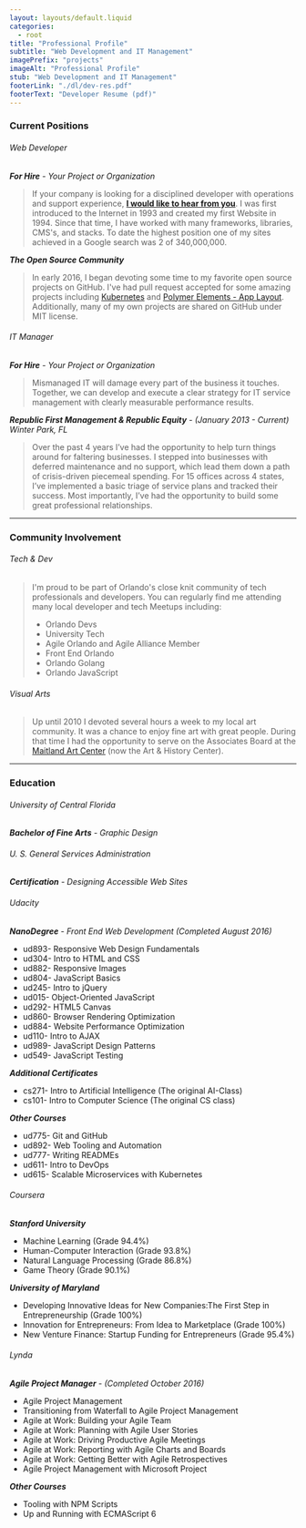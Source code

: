 ```yaml
---
layout: layouts/default.liquid
categories: 
  - root
title: "Professional Profile"
subtitle: "Web Development and IT Management"
imagePrefix: "projects"
imageAlt: "Professional Profile"
stub: "Web Development and IT Management"
footerLink: "./dl/dev-res.pdf"
footerText: "Developer Resume (pdf)"
---
```


### Current Positions

###### Web Developer
_**For Hire** - Your Project or Organization_

> If your company is looking for a disciplined developer with operations and support experience, [**I would like to hear from you**](#).
> I was first introduced to the Internet in 1993 and created my first Website in 1994.
> Since that time, I have worked with many frameworks, libraries, CMS's, and stacks. 
> To date the highest position one of my sites achieved in a Google search was 2 of 340,000,000.

_**The Open Source Community**_

> In early 2016, I began devoting some time to my favorite open source projects on GitHub.
> I've had pull request accepted for some amazing projects including [Kubernetes](https://k8s.io) and [Polymer Elements - App Layout](https://github.com/PolymerElements/app-layout).
> Additionally, many of my own projects are shared on GitHub under MIT license.

###### IT Manager

_**For Hire** - Your Project or Organization_

> Mismanaged IT will damage every part of the business it touches.
> Together, we can develop and execute a clear strategy for IT service management with clearly measurable performance results.

_**Republic First Management & Republic Equity** - (January 2013 - Current) Winter Park, FL_
> Over the past 4 years I’ve had the opportunity to help turn things around for faltering businesses. 
> I stepped into businesses with deferred maintenance and no support, which lead them down a path of crisis-driven piecemeal spending.
> For 15 offices across 4 states, I’ve implemented a basic triage of service plans and tracked their success.
> Most importantly, I’ve had the opportunity to build some great professional relationships.

---

### Community Involvement

###### Tech & Dev

>I'm proud to be part of Orlando's close knit community of tech professionals and developers.
>You can regularly find me attending many local developer and tech Meetups including:
>  - Orlando Devs
>  - University Tech
>  - Agile Orlando and Agile Alliance Member
>  - Front End Orlando
>  - Orlando Golang
>  - Orlando JavaScript

###### Visual Arts

>Up until 2010 I devoted several hours a week to my local art community. 
>It was a chance to enjoy fine art with great people.
>During that time I had the opportunity to serve on the Associates Board at the [Maitland Art Center](http://artandhistory.org/maitland-art-center) (now the Art & History Center).

---

### Education
###### University of Central Florida

_**Bachelor of Fine Arts** - Graphic Design_

###### U. S. General Services Administration

_**Certification** - Designing Accessible Web Sites_

###### Udacity
_**NanoDegree** - Front End Web Development (Completed August 2016)_
  - ud893- Responsive Web Design Fundamentals
  - ud304- Intro to HTML and CSS
  - ud882- Responsive Images
  - ud804- JavaScript Basics
  - ud245- Intro to jQuery
  - ud015- Object-Oriented JavaScript
  - ud292- HTML5 Canvas
  - ud860- Browser Rendering Optimization
  - ud884- Website Performance Optimization
  - ud110- Intro to AJAX
  - ud989- JavaScript Design Patterns
  - ud549- JavaScript Testing

***Additional Certificates***
  - cs271- Intro to Artificial Intelligence (The original AI-Class)
  - cs101- Intro to Computer Science (The original CS class)

***Other Courses***
  - ud775- Git and GitHub
  - ud892- Web Tooling and Automation
  - ud777- Writing READMEs
  - ud611- Intro to DevOps
  - ud615- Scalable Microservices with Kubernetes


###### Coursera

***Stanford University***
  - Machine Learning (Grade 94.4%)
  - Human-Computer Interaction (Grade 93.8%)
  - Natural Language Processing (Grade 86.8%)
  - Game Theory (Grade 90.1%)

***University of Maryland***
  - Developing Innovative Ideas for New Companies:The First Step in Entrepreneurship (Grade 100%)
  - Innovation for Entrepreneurs: From Idea to Marketplace (Grade 100%)
  - New Venture Finance: Startup Funding for Entrepreneurs (Grade 95.4%)

###### Lynda

_**Agile Project Manager** - (Completed October 2016)_
  - Agile Project Management
  - Transitioning from Waterfall to Agile Project Management
  - Agile at Work: Building your Agile Team
  - Agile at Work: Planning with Agile User Stories
  - Agile at Work: Driving Productive Agile Meetings
  - Agile at Work: Reporting with Agile Charts and Boards
  - Agile at Work: Getting Better with Agile Retrospectives
  - Agile Project Management with Microsoft Project

***Other Courses***
  - Tooling with NPM Scripts
  - Up and Running with ECMAScript 6
